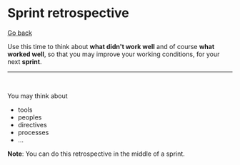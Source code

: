 # Sprint retrospective

[Go back](..)

Use this time to think about **what didn't work well** and of course **what worked well**, so that you may improve your working conditions, for your next **sprint**.

<hr class="sl">
<br>

You may think about

* tools
* peoples
* directives
* processes
* ...

**Note**: You can do this retrospective in the middle of a sprint.